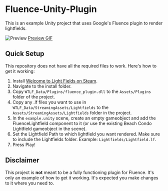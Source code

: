 # Fluence-Unity-Plugin
This is an example Unity project that uses Google's Fluence plugin to render lightfields.

![Preview](https://i.imgur.com/4haqRsY.png)
[Preview GIF](https://i.imgur.com/tN1Z5cj.gifv)

## Quick Setup
This repository does not have all the required files to work. Here's how to get it working:
1. Install [Welcome to Light Fields on Steam](http://store.steampowered.com/app/771310/Welcome_to_Light_Fields/).
2. Navigate to the install folder.
3. Copy `WTLF_Data/Plugins/fluence_plugin.dll` to the `Assets/Plugins` folder of the project.
4. Copy any .lf files you want to use in `WTLF_Data/StreamingAssets/Lightfields` to the `Assets/StreamingAssets/Lightfields` folder in the project.
5. In the `example.unity` scene, create an empty gameobject and add the FluenceLightfield component to it (or use the existing Beach Condo Lightfield gameobject in the scene).
6. Set the Lightfield Path to which lightfield you want rendered. Make sure to include the Lightfields folder. Example: `Lightfields/Lightfield.lf`.
7. Press Play!

## Disclaimer
This project is **not** meant to be a fully functioning plugin for Fluence. It's only an example of how to get it working. It's expected you make changes to it where you need to.